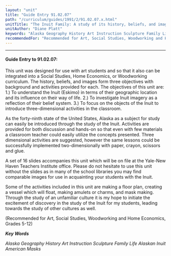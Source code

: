 ```yaml
---
layout: "unit"
title: "Guide Entry 91.02.07"
path: "/curriculum/guides/1991/2/91.02.07.x.html"
unitTitle: "The Inuit Family: A study of its history, beliefs, and images"
unitAuthor: "Diane Platt"
keywords: "Alaska Geography History Art Instruction Sculpture Family Life Alaskan Inuit American Masks"
recommendedFor: "Recommended for Art, Social Studies, Woodworking and Home Economics, Grades 5-12"
---
```

<body>
<hr/>
 <h4>
  Guide Entry to 91.02.07:
 </h4>
 This unit was designed for use with art students and so that it also can be integrated into a Social Studies, Home Economics, or Woodworking curriculum. The history, beliefs, and images form three objectives with background and activities provided for each. The objectives of this unit are: 1.) To understand the Inuit (Eskimo) in terms of their geographic location and its influence on their way of life. 2.) To investigate Inuit imagery as a reflection of their belief system. 3.) To focus on the objects of the Inuit to introduce three-dimensional activities in the classroom.
 <p>
  As the forty-ninth state of the United States, Alaska as a subject for study can easily be introduced through the study of the Inuit. Activities are provided for both discussion and hands-on so that even with few materials a classroom teacher could easily utilize the concepts presented. Three dimensional activities are suggested, however the same lessons could be successfully implemented two-dimensionally with paper, crayon, scissors and glue.
 </p>
 <p>
  A set of 16 slides accompanies this unit which will be on file at the Yale-New Haven Teachers Institute office. Please do not hesitate to use this unit without the slides as in many of the school libraries you may find comparable images for use in acquainting your students with the Inuit.
 </p>
 <p>
  Some of the activities included in this unit are making a floor plan, creating a vessel which will float, making amulets or charms, and mask making. Through the study of an unfamiliar culture it is my hope to initiate the excitement of discovery in the study of the Inuit for my students, leading towards the study of other cultures as well.
 </p>
 <p>
  (Recommended for Art, Social Studies, Woodworking and Home Economics, Grades 5-12)
 </p>
<p>
  <b>
   <i>
    Key Words
   </i>
  </b>
  <br/>
 </p>
 <p>
  <i>
   Alaska Geography History Art Instruction Sculpture Family Life Alaskan Inuit American Masks
  </i>
 </p>

</body>